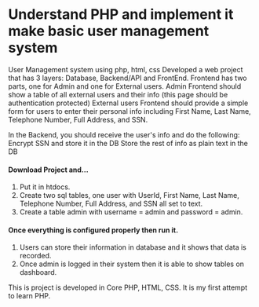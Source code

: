 # Understand PHP and implement it make basic user management system
User Management system using php, html, css
Developed a web project that has 3 layers: Database, Backend/API and FrontEnd. 
Frontend has two parts, one for Admin and one for External users. 
Admin Frontend should show a table of all external users and their info (this page should be authentication protected)
External users Frontend should provide a simple form for users to enter their personal info including First Name, Last Name, Telephone Number, Full Address, and SSN.

In the Backend, you should receive the user's info and do the following:
Encrypt SSN and store it in the DB
Store the rest of info as plain text in the DB

#### Download Project and...
1. Put it in htdocs.
2. Create two sql tables, one user with UserId, First Name, Last Name, Telephone Number, Full Address, and SSN all set to text.
3. Create a table admin with username = admin and password = admin.

#### Once everything is configured properly then run it.
1. Users can store their information in database and it shows that data is recorded.
2. Once admin is logged in their system then it is able to show tables on dashboard.

This is project is developed in Core PHP, HTML, CSS. It is my first attempt to learn PHP.
 
